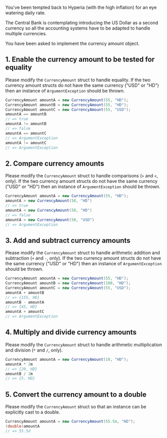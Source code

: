 You've been tempted back to Hyperia (with the high inflation) for an eye watering daily rate.

The Central Bank is contemplating introducing the US Dollar as a second currency so all the accounting systems have to be adapted to handle multiple currencies.

You have been asked to implement the currency amount object.

## 1. Enable the currency amount to be tested for equality

Please modify the `CurrencyAmount` struct to handle equality. If the two currency amount structs do not have the same currency ("USD" or "HD") then an instance of `ArgumentException` should be thrown.

```csharp
CurrencyAmount amountA = new CurrencyAmount(55, "HD");
CurrencyAmount amountB = new CurrencyAmount(55, "HD");
CurrencyAmount amountC = new CurrencyAmount(55, "USD");
amountA == amountB
// => true
amountA != amountB
// => false
amountA == amountC
// => ArgumentException
amountA != amountC
// => ArgumentException
```

## 2. Compare currency amounts

Please modify the `CurrencyAmount` struct to handle comparisons (`>` and `<`, only). If the two currency amount structs do not have the same currency ("USD" or "HD") then an instance of `ArgumentException` should be thrown.

```csharp
CurrencyAmount amountA = new CurrencyAmount(55, "HD");
amountA > new CurrencyAmount(50, "HD")
// => true
amountA < new CurrencyAmount(50, "HD")
// => false
amountA > new CurrencyAmount(50, "USD")
// => ArgumentException
```

## 3. Add and subtract currency amounts

Please modify the `CurrencyAmount` struct to handle arithmetic addition and subtraction (`+` and `-`, only). If the two currency amount structs do not have the same currency ("USD" or "HD") then an instance of `ArgumentException` should be thrown.

```csharp
CurrencyAmount amountA = new CurrencyAmount(55, "HD");
CurrencyAmount amountB = new CurrencyAmount(100, "HD");
CurrencyAmount amountC = new CurrencyAmount(55, "USD");
amountA + amountB
// => {155, HD}
amountB - amountA
// => {45, HD}
amountA + amountC
// => ArgumentException
```

## 4. Multiply and divide currency amounts

Please modify the `CurrencyAmount` struct to handle arithmetic multiplication and division (`*` and `/`, only).

```csharp
CurrencyAmount amountA = new CurrencyAmount(10, "HD");
amountA * 2m
// => {20, HD}
amountB / 2m
// => {5, HD}
```

## 5. Convert the currency amount to a double

Please modify the `CurrencyAmount` struct so that an instance can be explicitly cast to a double.

```csharp
CurrencyAmount amountA = new CurrencyAmount(55.5m, "HD");
(double)amountA
// => 55.5d
```
